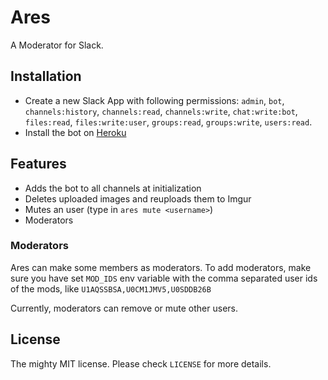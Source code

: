 # Ares

A Moderator for Slack.

## Installation

- Create a new Slack App with following permissions: `admin`, `bot`, `channels:history`, `channels:read`, `channels:write`, `chat:write:bot`, `files:read`, `files:write:user`, `groups:read`, `groups:write`, `users:read`.
- Install the bot on [Heroku](https://www.heroku.com/deploy/?template=https://github.com/avinassh/ares)

## Features

- Adds the bot to all channels at initialization 
- Deletes uploaded images and reuploads them to Imgur
- Mutes an user (type in `ares mute <username>`)
- Moderators

### Moderators

Ares can make some members as moderators. To add moderators, make sure you have set `MOD_IDS` env variable with the comma separated user ids of the mods, like `U1AQSSBSA,U0CM1JMV5,U0SDDB26B`

Currently, moderators can remove or mute other users.

## License

The mighty MIT license. Please check `LICENSE` for more details.
